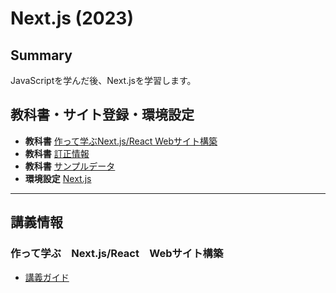 # Next.js (2023)

## Summary
JavaScriptを学んだ後、Next.jsを学習します。

## 教科書・サイト登録・環境設定
* **教科書** [作って学ぶNext.js/React Webサイト構築](https://book.mynavi.jp/supportsite/detail/9784839980177.html)
* **教科書** [訂正情報](https://book.mynavi.jp/files/user/support/9784839980177/9784839980177_teisei.html)  
* **教科書** [サンプルデータ](https://github.com/ebisucom/next-react-website/)
* **環境設定** [Next.js](docs/environment.md) 

------------------------
## 講義情報

### 作って学ぶ　Next.js/React　Webサイト構築

* [講義ガイド](next-react-website-main.md)  
